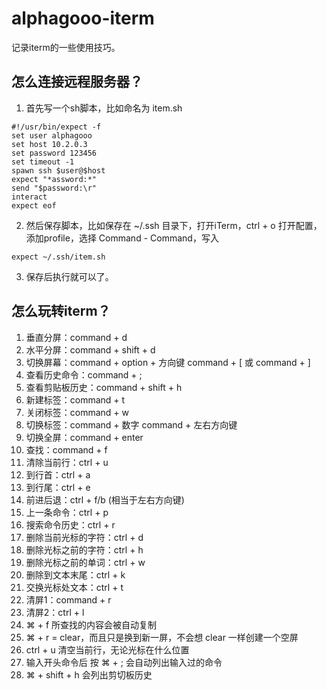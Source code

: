 # alphagooo-iterm
记录iterm的一些使用技巧。

## 怎么连接远程服务器？
1. 首先写一个sh脚本，比如命名为 item.sh

```
#!/usr/bin/expect -f
set user alphagooo
set host 10.2.0.3
set password 123456
set timeout -1
spawn ssh $user@$host
expect "*assword:*"
send "$password:\r"
interact
expect eof
```

2. 然后保存脚本，比如保存在 ~/.ssh 目录下，打开iTerm，ctrl + o 打开配置，添加profile，选择 Command - Command，写入

```
expect ~/.ssh/item.sh
```

3. 保存后执行就可以了。

## 怎么玩转iterm？

1. 垂直分屏：command + d
2. 水平分屏：command + shift + d
3. 切换屏幕：command + option + 方向键 command + [ 或 command + ]
4. 查看历史命令：command + ;
5. 查看剪贴板历史：command + shift + h
7. 新建标签：command + t
8. 关闭标签：command + w
9. 切换标签：command + 数字 command + 左右方向键
10. 切换全屏：command + enter
11. 查找：command + f
13. 清除当前行：ctrl + u
14. 到行首：ctrl + a
15. 到行尾：ctrl + e
16. 前进后退：ctrl + f/b (相当于左右方向键)
17. 上一条命令：ctrl + p
18. 搜索命令历史：ctrl + r
19. 删除当前光标的字符：ctrl + d
20. 删除光标之前的字符：ctrl + h
21. 删除光标之前的单词：ctrl + w
22. 删除到文本末尾：ctrl + k
23. 交换光标处文本：ctrl + t
24. 清屏1：command + r
25. 清屏2：ctrl + l
26. ⌘ + f 所查找的内容会被自动复制
27. ⌘ + r = clear，而且只是换到新一屏，不会想 clear 一样创建一个空屏
28. ctrl + u 清空当前行，无论光标在什么位置
29. 输入开头命令后 按 ⌘ + ; 会自动列出输入过的命令
30. ⌘ + shift + h 会列出剪切板历史


